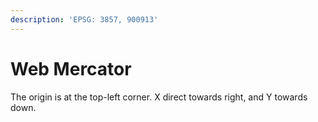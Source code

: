 ```yaml
---
description: 'EPSG: 3857, 900913'
---
```


# Web Mercator

The origin is at the top-left corner. X direct towards right, and Y towards down.

